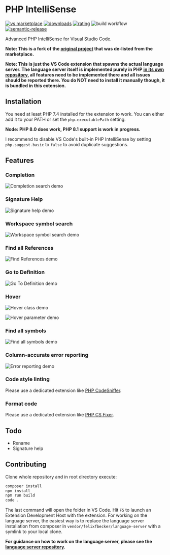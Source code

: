 # PHP IntelliSense

[![vs marketplace](https://img.shields.io/vscode-marketplace/v/zobo.php-intellisense.svg?label=vs%20marketplace)](https://marketplace.visualstudio.com/items?itemName=zobo.php-intellisense) [![downloads](https://img.shields.io/vscode-marketplace/d/zobo.php-intellisense.svg)](https://marketplace.visualstudio.com/items?itemName=zobo.php-intellisense) [![rating](https://img.shields.io/vscode-marketplace/r/zobo.php-intellisense.svg)](https://marketplace.visualstudio.com/items?itemName=zobo.php-intellisense) ![build workflow](https://github.com/zobo/vscode-php-intellisense/actions/workflows/build.yml/badge.svg) [![semantic-release](https://img.shields.io/badge/%20%20%F0%9F%93%A6%F0%9F%9A%80-semantic--release-e10079.svg)](https://github.com/semantic-release/semantic-release)

Advanced PHP IntelliSense for Visual Studio Code.

**Note: This is a fork of the [original project](https://github.com/felixfbecker/vscode-php-intellisense) that was de-listed from the marketplace.**

**Note: This is just the VS Code extension that spawns the actual language server. The language server itself is implemented purely in PHP [in its own repository](https://github.com/zobo/php-language-server), all features need to be implemented there and all issues should be reported there. You do NOT need to install it manually though, it is bundled in this extension.**

## Installation

You need at least PHP 7.4 installed for the extension to work. You can either add it to your PATH or set the `php.executablePath` setting.

**Node: PHP 8.0 does work, PHP 8.1 support is work in progress.**

I recommend to disable VS Code's built-in PHP IntelliSense by setting `php.suggest.basic` to `false` to avoid duplicate suggestions.

## Features

### Completion

![Completion search demo](images/completion.gif)

### Signature Help

![Signature help demo](images/signatureHelp.gif)

### Workspace symbol search

![Workspace symbol search demo](images/workspaceSymbol.gif)

### Find all References

![Find References demo](images/references.png)

### Go to Definition

![Go To Definition demo](images/definition.gif)

### Hover

![Hover class demo](images/hoverClass.png)

![Hover parameter demo](images/hoverParam.png)

### Find all symbols

![Find all symbols demo](images/documentSymbol.gif)

### Column-accurate error reporting

![Error reporting demo](images/publishDiagnostics.png)

### Code style linting

Please use a dedicated extension like [PHP CodeSniffer](https://marketplace.visualstudio.com/items?itemName=ikappas.phpcs).

### Format code

Please use a dedicated extension like [PHP CS Fixer](https://marketplace.visualstudio.com/items?itemName=junstyle.php-cs-fixer).

## Todo

- Rename
- Signature help

## Contributing

Clone whole repository and in root directory execute:

```bash
composer install
npm install
npm run build
code .
```

The last command will open the folder in VS Code. Hit `F5` to launch an Extension Development Host with the extension.
For working on the language server, the easiest way is to replace the language server installation from composer in `vendor/felixfbecker/language-server` with a symlink to your local clone.

**For guidance on how to work on the language server, please see the [language server repository](https://github.com/zobo/php-language-server).**
